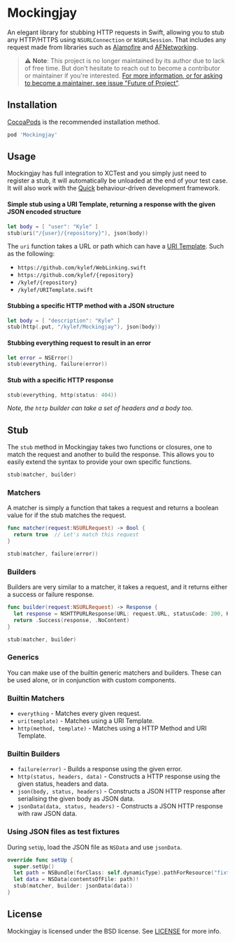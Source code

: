 # Mockingjay

An elegant library for stubbing HTTP requests in Swift, allowing you to stub any HTTP/HTTPS using `NSURLConnection` or `NSURLSession`. That includes any request made from libraries such as [Alamofire](https://github.com/Alamofire/Alamofire) and [AFNetworking](https://github.com/AFNetworking/AFNetworking).

> ⚠️ **Note**: This project is no longer maintained by its author due to lack of free time. But don't hesitate to reach out to become a contributor or maintainer if you're interested. [For more information, or for asking to become a maintainer, see issue "Future of Project"](https://github.com/kylef/Mockingjay/issues/98).

## Installation

[CocoaPods](http://cocoapods.org/) is the recommended installation method.

```ruby
pod 'Mockingjay'
```

## Usage

Mockingjay has full integration to XCTest and you simply just need to register a stub, it will automatically be unloaded at the end of your test case. It will also work with the [Quick](https://github.com/Quick/Quick) behaviour-driven development framework.

#### Simple stub using a URI Template, returning a response with the given JSON encoded structure

```swift
let body = [ "user": "Kyle" ]
stub(uri("/{user}/{repository}"), json(body))
```

The `uri` function takes a URL or path which can have a [URI Template](https://github.com/kylef/URITemplate.swift). Such as the following:

- `https://github.com/kylef/WebLinking.swift`
- `https://github.com/kylef/{repository}`
- `/kylef/{repository}`
- `/kylef/URITemplate.swift`

#### Stubbing a specific HTTP method with a JSON structure

```swift
let body = [ "description": "Kyle" ]
stub(http(.put, "/kylef/Mockingjay"), json(body))
```

#### Stubbing everything request to result in an error

```swift
let error = NSError()
stub(everything, failure(error))
```

#### Stub with a specific HTTP response

```swift
stub(everything, http(status: 404))
```

*Note, the `http` builder can take a set of headers and a body too.*

## Stub

The `stub` method in Mockingjay takes two functions or closures, one to match the request and another to build the response. This allows you to easily extend the syntax to provide your own specific functions.

```swift
stub(matcher, builder)
```

### Matchers

A matcher is simply a function that takes a request and returns a boolean value for if the stub matches the request.

```swift
func matcher(request:NSURLRequest) -> Bool {
  return true  // Let's match this request
}

stub(matcher, failure(error))
```

### Builders

Builders are very similar to a matcher, it takes a request, and it returns either a success or failure response.

```swift
func builder(request:NSURLRequest) -> Response {
  let response = NSHTTPURLResponse(URL: request.URL, statusCode: 200, HTTPVersion: nil, headerFields: nil)!
  return .Success(response, .NoContent)
}

stub(matcher, builder)
```

### Generics

You can make use of the builtin generic matchers and builders. These can be used alone, or in conjunction with custom components.

### Builtin Matchers

- `everything` - Matches every given request.
- `uri(template)` - Matches using a URI Template.
- `http(method, template)` - Matches using a HTTP Method and URI Template.

### Builtin Builders

- `failure(error)` - Builds a response using the given error.
- `http(status, headers, data)` - Constructs a HTTP response using the given status, headers and data.
- `json(body, status, headers)` - Constructs a JSON HTTP response after serialising the given body as JSON data.
- `jsonData(data, status, headers)` - Constructs a JSON HTTP response with raw JSON data.

### Using JSON files as test fixtures

During `setUp`, load the JSON file as `NSData` and use `jsonData`.

```swift
override func setUp {
  super.setUp()
  let path = NSBundle(forClass: self.dynamicType).pathForResource("fixture", ofType: "json")!
  let data = NSData(contentsOfFile: path)!
  stub(matcher, builder: jsonData(data))
}
```

## License

Mockingjay is licensed under the BSD license. See [LICENSE](LICENSE) for more
info.

